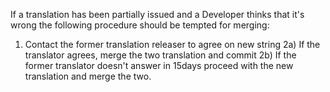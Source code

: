 If a translation has been partially issued and a Developer thinks that it's wrong the following procedure should be tempted for merging:
1) Contact the former translation releaser to agree on new string
2a) If the translator agrees, merge the two translation and commit
2b) If the former translator doesn't answer in 15days proceed with the new translation and merge the two.
